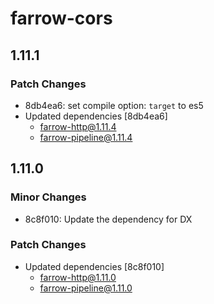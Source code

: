 # farrow-cors

## 1.11.1

### Patch Changes

- 8db4ea6: set compile option: `target` to es5
- Updated dependencies [8db4ea6]
  - farrow-http@1.11.4
  - farrow-pipeline@1.11.4

## 1.11.0

### Minor Changes

- 8c8f010: Update the dependency for DX

### Patch Changes

- Updated dependencies [8c8f010]
  - farrow-http@1.11.0
  - farrow-pipeline@1.11.0

